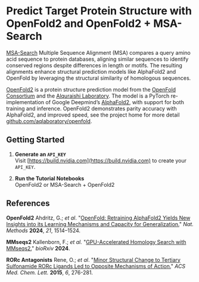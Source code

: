 # Predict Target Protein Structure with OpenFold2 and OpenFold2 + MSA-Search

[MSA-Search](https://docs.nvidia.com/nim/bionemo/msa-search/latest/overview.html) Multiple Sequence Alignment (MSA) compares a query amino acid sequence to protein databases, aligning similar sequences to identify conserved regions despite differences in length or motifs. The resulting alignments enhance structural prediction models like AlphaFold2 and OpenFold by leveraging the structural similarity of homologous sequences.

[OpenFold2](https://docs.nvidia.com/nim/bionemo/openfold2/latest/overview.html) is a protein structure prediction model from the [OpenFold Consortium](https://openfold.io/) and the [Alquraishi Laboratory](https://www.aqlab.io/). The model is a PyTorch re-implementation of Google Deepmind’s [AlphaFold2](https://github.com/google-deepmind/alphafold), with support for both training and inference. OpenFold2 demonstrates parity accuracy with AlphaFold2, and improved speed, see the project home for more detail [github.com/aqlaboratory/openfold](https://github.com/aqlaboratory/openfold).

<P>

## Getting Started

1) **Generate an `API_KEY`** <BR>
   Visit [https://build.nvidia.com](https://build.nvidia.com) to create your `API_KEY`.

2) **Run the Tutorial Notebooks** <BR>
   OpenFold2 or MSA-Search + OpenFold2

<P>

## References

**OpenFold2** Ahdritz, G.; *et al*. "[OpenFold: Retraining AlphaFold2 Yields New Insights into its Learning Mechanisms and Capacity for Generalization.](https://www.nature.com/articles/s41592-024-02272-z)" *Nat. Methods* **2024**, *21*, 1514–1524.

**MMseqs2** Kallenborn, F.; *et al.* "[GPU-Accelerated Homology Search with MMseqs2.](https://www.biorxiv.org/content/10.1101/2024.11.13.623350v6)" *bioRxiv* **2024**. 

**RORc Antagonists** Rene, O.; *et al*. "[Minor Structural Change to Tertiary Sulfonamide RORc Ligands Led to Opposite Mechanisms of Action.](https://pubs.acs.org/doi/10.1021/ml500420y)" *ACS Med. Chem. Lett.* **2015**, *6*, 276-281.

<P>
